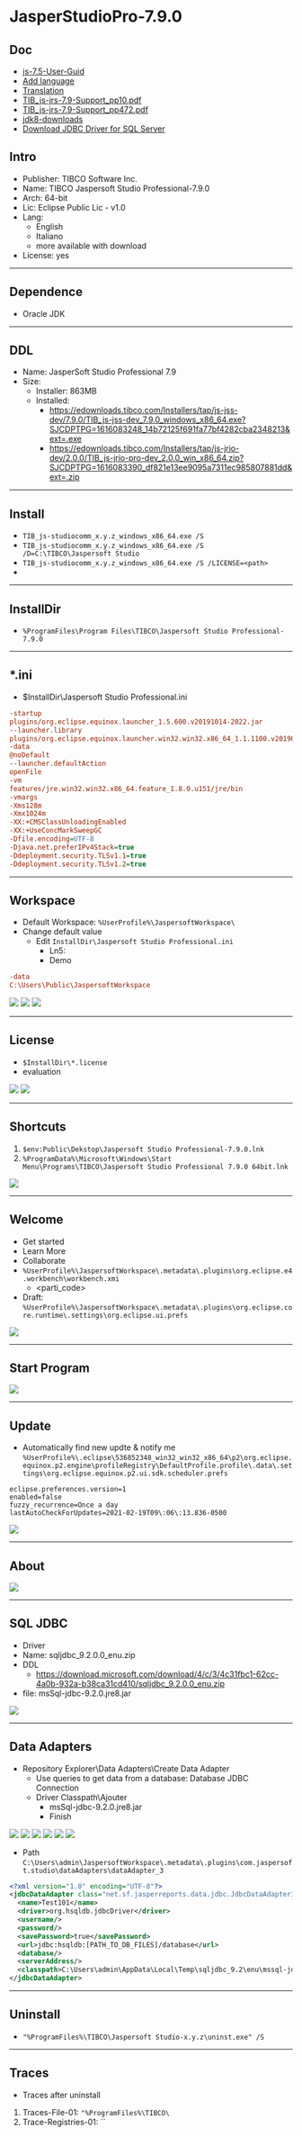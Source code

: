 # JasperStudioPro-7.9.0

## Doc
* [js-7.5-User-Guid](https://docs.tibco.com/pub/js-jrs/7.5.0/doc/pdf/TIB_js-jss_7.5_User-Guide.pdf?id=5)
* [Add language](https://community.jaspersoft.com/wiki/how-install-jaspersoft-studio-translation)
* [Translation](https://community.jaspersoft.com/wiki/how-translate-jaspersoft-studio)
* [TIB_js-jrs-7.9-Support_pp10.pdf](https://docs.tibco.com/pub/js-jrs/7.9.0/doc/pdf/TIB_js-jrs_7.9_Platform-Support-Commercial-Edition.pdf?id=0)
* [TIB_js-jrs-7.9-Support_pp472.pdf](https://docs.tibco.com/pub/js-jss/7.9.0/doc/pdf/TIB_js-jss_7.9_User-Guide.pdf?id=0)
* [jdk8-downloads](https://www.oracle.com/java/technologies/javase/javase-jdk8-downloads.html)
* [Download JDBC Driver for SQL Server](https://docs.microsoft.com/en-us/sql/connect/jdbc/download-microsoft-jdbc-driver-for-sql-server?view=sql-server-ver15)

## Intro
* Publisher: TIBCO Software Inc.
* Name: TIBCO Jaspersoft Studio Professional-7.9.0
* Arch: 64-bit
* Lic: Eclipse Public Lic - v1.0
* Lang:
  * English
  * Italiano
  * more available with download
* License: yes

---

## Dependence
* Oracle JDK

---

## DDL
* Name: JasperSoft Studio Professional 7.9
* Size:
  * Installer: 863MB
  * Installed: 
    * https://edownloads.tibco.com/Installers/tap/js-jss-dev/7.9.0/TIB_js-jss-dev_7.9.0_windows_x86_64.exe?SJCDPTPG=1616083248_14b72125f691fa77bf4282cba2348213&ext=.exe
    * https://edownloads.tibco.com/Installers/tap/js-jrio-dev/2.0.0/TIB_js-jrio-pro-dev_2.0.0_win_x86_64.zip?SJCDPTPG=1616083390_df821e13ee9095a7311ec985807881dd&ext=.zip

---

## Install
* `TIB_js-studiocomm_x.y.z_windows_x86_64.exe /S`
* `TIB_js-studiocomm_x.y.z_windows_x86_64.exe /S /D=C:\TIBCO\Jaspersoft Studio`
* `TIB_js-studiocomm_x.y.z_windows_x86_64.exe /S /LICENSE=<path>`
*  

---

## InstallDir
* `%ProgramFiles\Program Files\TIBCO\Jaspersoft Studio Professional-7.9.0`

---

## *.ini
* $InstallDir\Jaspersoft Studio Professional.ini
````ini
-startup
plugins/org.eclipse.equinox.launcher_1.5.600.v20191014-2022.jar
--launcher.library
plugins/org.eclipse.equinox.launcher.win32.win32.x86_64_1.1.1100.v20190907-0426
-data
@noDefault
--launcher.defaultAction
openFile
-vm
features/jre.win32.win32.x86_64.feature_1.8.0.u151/jre/bin
-vmargs
-Xms128m
-Xmx1024m
-XX:+CMSClassUnloadingEnabled
-XX:+UseConcMarkSweepGC
-Dfile.encoding=UTF-8
-Djava.net.preferIPv4Stack=true
-Ddeployment.security.TLSv1.1=true
-Ddeployment.security.TLSv1.2=true
````

---

## Workspace
* Default Workspace: `%UserProfile%\JaspersoftWorkspace\`
* Change default value
  * Edit `InstallDir\Jaspersoft Studio Professional.ini`
    * Ln5: 
    * Demo 
````ini
-data
C:\Users\Public\JaspersoftWorkspace
````

[<img src="https://i.imgur.com/0wCpgga.png">](https://i.imgur.com/0wCpgga.png)
[<img src="https://i.imgur.com/16gmILV.png">](https://i.imgur.com/16gmILV.png)
[<img src="https://i.imgur.com/KeSsvEg.png">](https://i.imgur.com/KeSsvEg.png)

---

## License
* `$InstallDir\*.license`
* evaluation

[<img src="https://i.imgur.com/G04oDEE.png">](https://i.imgur.com/G04oDEE.png)
[<img src="https://i.imgur.com/O6WOchD.png">](https://i.imgur.com/O6WOchD.png)


---

## Shortcuts
1) `$env:Public\Dekstop\Jaspersoft Studio Professional-7.9.0.lnk`
2) `%ProgramData%\Microsoft\Windows\Start Menu\Programs\TIBCO\Jaspersoft Studio Professional 7.9.0 64bit.lnk`

[<img src="https://i.imgur.com/VlyfAJF.png">](https://i.imgur.com/VlyfAJF.png)

---

## Welcome
* Get started
* Learn More
* Collaborate
* `%UserProfile%\JaspersoftWorkspace\.metadata\.plugins\org.eclipse.e4.workbench\workbench.xmi`
     * <parti_code>
* Draft: `%UserProfile%\JaspersoftWorkspace\.metadata\.plugins\org.eclipse.core.runtime\.settings\org.eclipse.ui.prefs`


[<img src="https://i.imgur.com/nkvBZtC.png">](https://i.imgur.com/nkvBZtC.png)

---

## Start Program
[<img src="https://i.imgur.com/lNMn6dU.png">](https://i.imgur.com/lNMn6dU.png)

---

## Update
* Automatically find new updte & notify me `%UserProfile%\.eclipse\536852348_win32_win32_x86_64\p2\org.eclipse.equinox.p2.engine\profileRegistry\DefaultProfile.profile\.data\.settings\org.eclipse.equinox.p2.ui.sdk.scheduler.prefs`
````prefs
eclipse.preferences.version=1
enabled=false
fuzzy_recurrence=Once a day
lastAutoCheckForUpdates=2021-02-19T09\:06\:13.836-0500
````

[<img src="https://i.imgur.com/CRtbOhV.png">](https://i.imgur.com/CRtbOhV.png)

---

## About

[<img src="https://i.imgur.com/cFH3V5A.png">](https://i.imgur.com/cFH3V5A.png)

---

## SQL JDBC 
* Driver
* Name: sqljdbc_9.2.0.0_enu.zip
* DDL
  *  https://download.microsoft.com/download/4/c/3/4c31fbc1-62cc-4a0b-932a-b38ca31cd410/sqljdbc_9.2.0.0_enu.zip
* file: msSql-jdbc-9.2.0.jre8.jar

[<img src="https://i.imgur.com/cjspyNJ.png">](https://i.imgur.com/cjspyNJ.png)

---

## Data Adapters
* Repository Explorer\Data Adapters\Create Data Adapter
  * Use queries to get data from a database: Database JDBC Connection
  * Driver Classpath\Ajouter
    * msSql-jdbc-9.2.0.jre8.jar
    * Finish

[<img src="https://i.imgur.com/i2a0qCo.png">](https://i.imgur.com/i2a0qCo.png)
[<img src="https://i.imgur.com/zYkqehQ.png">](https://i.imgur.com/zYkqehQ.png)
[<img src="https://i.imgur.com/OheMCuU.png">](https://i.imgur.com/OheMCuU.png)
[<img src="https://i.imgur.com/wEK12ZF.png">](https://i.imgur.com/wEK12ZF.png)
[<img src="https://i.imgur.com/HG1mwvy.png">](https://i.imgur.com/HG1mwvy.png)
[<img src="https://i.imgur.com/gCUtTWc.png">](https://i.imgur.com/gCUtTWc.png)

* Path `C:\Users\admin\JaspersoftWorkspace\.metadata\.plugins\com.jaspersoft.studio\dataAdapters\dataAdapter_3`
````xml
<?xml version="1.0" encoding="UTF-8"?>
<jdbcDataAdapter class="net.sf.jasperreports.data.jdbc.JdbcDataAdapterImpl">
  <name>Test101</name>
  <driver>org.hsqldb.jdbcDriver</driver>
  <username/>
  <password/>
  <savePassword>true</savePassword>
  <url>jdbc:hsqldb:[PATH_TO_DB_FILES]/database</url>
  <database/>
  <serverAddress/>
  <classpath>C:\Users\admin\AppData\Local\Temp\sqljdbc_9.2\enu\mssql-jdbc-9.2.0.jre8.jar</classpath>
</jdbcDataAdapter>
````

---

## Uninstall
* `"%ProgramFiles%\TIBCO\Jaspersoft Studio-x.y.z\uninst.exe" /S`

---

## Traces
* Traces after uninstall
1) Traces-File-01: `"%ProgramFiles%\TIBCO\`
2) Trace-Registries-01: ``
